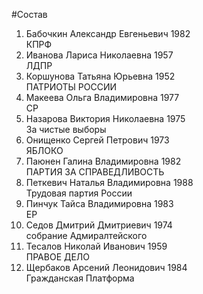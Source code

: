 #Состав
1. Бабочкин Александр Евгеньевич 1982   
    КПРФ
2. Иванова Лариса Николаевна 1957   
    ЛДПР
3. Коршунова Татьяна Юрьевна 1952   
    ПАТРИОТЫ РОССИИ
4. Макеева Ольга Владимировна 1977   
    СР
5. Назарова Виктория Николаевна 1975   
    За чистые выборы
6. Онищенко Сергей Петрович 1973   
    ЯБЛОКО
7. Паюнен Галина Владимировна 1982   
    ПАРТИЯ ЗА СПРАВЕДЛИВОСТЬ
8. Петкевич Наталья Владимировна 1988   
    Трудовая партия России
9. Пинчук Тайса Владимировна 1983   
    ЕР
10. Седов Дмитрий Дмитриевич 1974   
    собрание Адмиралтейского
11. Тесалов Николай Иванович 1959   
    ПРАВОЕ ДЕЛО
12. Щербаков Арсений Леонидович 1984   
    Гражданская Платформа
